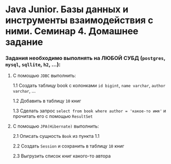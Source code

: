 # Java Junior. Базы данных и инструменты взаимодействия с ними. Семинар 4. Домашнее задание

### Задания необходимо выполнять на ЛЮБОЙ СУБД (`postgres`, `mysql`, `sqllite`, `h2`, ...):

1. С помощью `JDBC` выполнить:

   1.1 Создать таблицу book с колонками `id bigint`, `name varchar`, `author varchar`, ...

   1.2 Добавить в таблицу `10` книг

   1.3 Сделать запрос `select from book where author = 'какое-то имя'` и прочитать его с помощью `ResultSet`

2. С помощью `JPA(Hibernate)` выполнить:
   
   2.1 Описать сущность `Book` из пункта 1.1

   2.2 Создать `Session` и сохранить в таблицу `10` книг

   2.3 Выгрузить список книг какого-то автора


